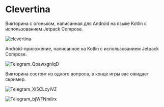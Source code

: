 # Сlevertina
Викторина с огоньком, написанная для Android на языке Kotlin с использованием Jetpack Compose.

![clevertina](https://github.com/axelblatt/clevertina/assets/84366597/37ef59f0-a641-4843-990a-6999a2906684)

Android-приложение, написанное на Kotlin с использованием Jetpack Compose.

![Telegram_QpawxgnlqD](https://github.com/axelblatt/clevertina/assets/84366597/ab8c342a-a9df-4b99-a39a-779e01de6b4c)

Викторина состоит из одного вопроса, в конце игры вас ожидает скример.

![Telegram_XI5CLcyIVZ](https://github.com/axelblatt/clevertina/assets/84366597/f981c989-3951-4c4e-890c-51fc21050730)

![Telegram_bjWFNmilrx](https://github.com/axelblatt/clevertina/assets/84366597/a78c47d0-8a2f-4810-86e2-df5f9eee4247)
